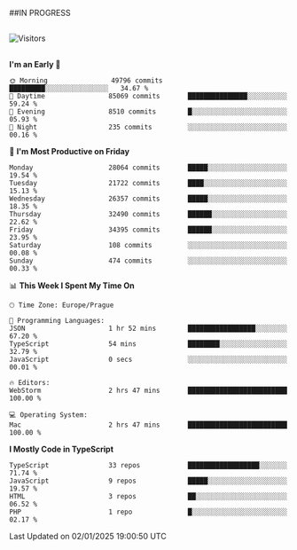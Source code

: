 ##IN PROGRESS
##
![Visitors](https://komarev.com/ghpvc/?username=petrbui&style=for-the-badge&label=Visitors+👀)



##
<!--
[![My GitHub stats](https://github-readme-stats.vercel.app/api?username=petrbui&theme=github_dark)](https://github.com/anuraghazra/github-readme-stats)

[![My wakatime stats](https://github-readme-stats.vercel.app/api/wakatime?username=petrbui&theme=github_dark)](https://github.com/anuraghazra/github-readme-stats)
-->
<!--START_SECTION:waka-->
**I'm an Early 🐤** 

```text
🌞 Morning                49796 commits       █████████░░░░░░░░░░░░░░░░   34.67 % 
🌆 Daytime                85069 commits       ███████████████░░░░░░░░░░   59.24 % 
🌃 Evening                8510 commits        █░░░░░░░░░░░░░░░░░░░░░░░░   05.93 % 
🌙 Night                  235 commits         ░░░░░░░░░░░░░░░░░░░░░░░░░   00.16 % 
```
📅 **I'm Most Productive on Friday** 

```text
Monday                   28064 commits       █████░░░░░░░░░░░░░░░░░░░░   19.54 % 
Tuesday                  21722 commits       ████░░░░░░░░░░░░░░░░░░░░░   15.13 % 
Wednesday                26357 commits       █████░░░░░░░░░░░░░░░░░░░░   18.35 % 
Thursday                 32490 commits       ██████░░░░░░░░░░░░░░░░░░░   22.62 % 
Friday                   34395 commits       ██████░░░░░░░░░░░░░░░░░░░   23.95 % 
Saturday                 108 commits         ░░░░░░░░░░░░░░░░░░░░░░░░░   00.08 % 
Sunday                   474 commits         ░░░░░░░░░░░░░░░░░░░░░░░░░   00.33 % 
```


📊 **This Week I Spent My Time On** 

```text
🕑︎ Time Zone: Europe/Prague

💬 Programming Languages: 
JSON                     1 hr 52 mins        █████████████████░░░░░░░░   67.20 % 
TypeScript               54 mins             ████████░░░░░░░░░░░░░░░░░   32.79 % 
JavaScript               0 secs              ░░░░░░░░░░░░░░░░░░░░░░░░░   00.01 % 

🔥 Editors: 
WebStorm                 2 hrs 47 mins       █████████████████████████   100.00 % 

💻 Operating System: 
Mac                      2 hrs 47 mins       █████████████████████████   100.00 % 
```

**I Mostly Code in TypeScript** 

```text
TypeScript               33 repos            ██████████████████░░░░░░░   71.74 % 
JavaScript               9 repos             █████░░░░░░░░░░░░░░░░░░░░   19.57 % 
HTML                     3 repos             ██░░░░░░░░░░░░░░░░░░░░░░░   06.52 % 
PHP                      1 repo              █░░░░░░░░░░░░░░░░░░░░░░░░   02.17 % 
```




 Last Updated on 02/01/2025 19:00:50 UTC
<!--END_SECTION:waka-->
